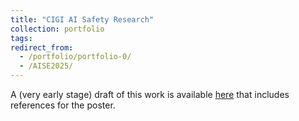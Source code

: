 ```yaml
---
title: "CIGI AI Safety Research"
collection: portfolio
tags:
redirect_from: 
  - /portfolio/portfolio-0/
  - /AISE2025/
---
```


A (very early stage) draft of this work is available [here](https://drive.google.com/drive/folders/1pgshBgfEOW9p4yh6cQAly7R13TLGmq-Q?usp=sharing) that includes references for the poster.
